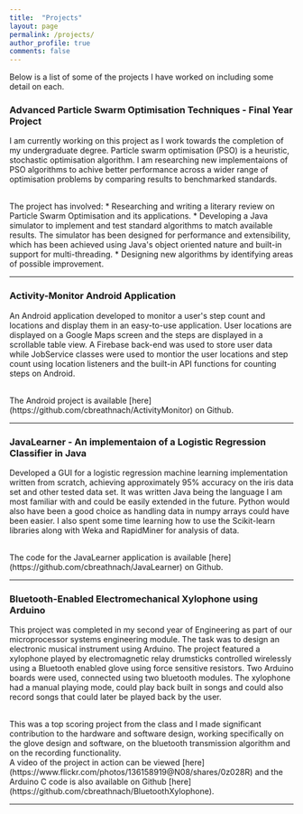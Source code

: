 ```yaml
---
title:  "Projects"
layout: page
permalink: /projects/
author_profile: true
comments: false
---
```


Below is a list of some of the projects I have worked on including some detail on each. 

### Advanced Particle Swarm Optimisation Techniques - Final Year Project

I am currently working on this project as I work towards the completion of my undergraduate degree. Particle swarm optimisation (PSO) is a heuristic, stochastic optimisation algorithm. I am researching new implementaions of PSO algorithms to achive better performance across a wider range of optimisation problems by comparing results to benchmarked standards.

<br />
The project has involved:
* Researching and writing a literary review on Particle Swarm Optimisation and its applications.
* Developing a Java simulator to implement and test standard algorithms to match available results. The simulator has been designed for performance and extensibility, which has been achieved using Java's object oriented nature and built-in support for multi-threading. 
* Designing new algorithms by identifying areas of possible improvement.

-------

### Activity-Monitor Android Application 

An Android application developed to monitor a user's step count and locations and display them in an easy-to-use application. User locations are displayed on a Google Maps screen and the steps are displayed in a scrollable table view. A Firebase back-end was used to store user data while JobService classes were used to montior the user locations and step count using location listeners and the built-in API functions for counting steps on Android.

<br />
The Android project is available [here](https://github.com/cbreathnach/ActivityMonitor) on Github.

-----------

### JavaLearner - An implementaion of a Logistic Regression Classifier in Java

Developed a GUI for a logistic regression machine learning implementation written from scratch, achieving approximately 95% accuracy on the iris data set and other tested data set. It was written Java being the language I am most familiar with and could be easily extended in the future. Python would also have been a good choice as handling data in numpy arrays could have been easier. I also spent some time learning how to use the Scikit-learn libraries along with Weka and RapidMiner for analysis of data.

<br />
The code for the JavaLearner application is available [here](https://github.com/cbreathnach/JavaLearner) on Github.

---------

### Bluetooth-Enabled Electromechanical Xylophone using Arduino

This project was completed in my second year of Engineering as part of our microprocessor systems engineering module. The task was to design an electronic musical instrument using Arduino. The project featured a xylophone played by electromagnetic relay drumsticks controlled wirelessly using a Bluetooth enabled glove using force sensitive resistors. Two Arduino boards were used, connected using two bluetooth modules. The xylophone had a manual playing mode, could play back built in songs and could also record songs that could later be played back by the user.

<br />
This was a top scoring project from the class and I made significant contribution to the hardware and software design, working specifically on the glove design and software, on the bluetooth transmission algorithm and on the recording functionality.

<br />
A video of the project in action can be viewed [here](https://www.flickr.com/photos/136158919@N08/shares/0z028R) and the Arduino C code is also available on Github [here](https://github.com/cbreathnach/BluetoothXylophone).

-------